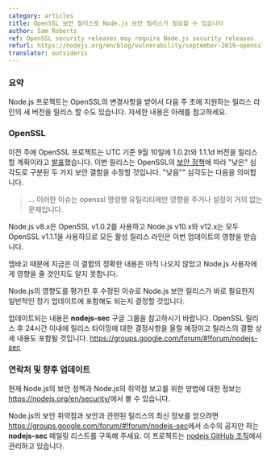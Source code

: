 ```yaml
---
category: articles
title: OpenSSL 보안 릴리스로 Node.js 보안 릴리스가 필요할 수 있습니다
author: Sam Roberts
ref: OpenSSL security releases may require Node.js security releases
refurl: https://nodejs.org/en/blog/vulnerability/september-2019-openssl-updates
translator: outsideris
---
```


<!--
### Summary

The Node.js project may be releasing new versions across all of its supported
release lines early next week to incorporate upstream patches from OpenSSL.
Please read on for full details.
-->

### 요약

Node.js 프로젝트는 OpenSSL의 변경사항을 받아서 다음 주 초에 지원하는
릴리스 라인의 새 버전을 릴리스 할 수도 있습니다.
자세한 내용은 아래를 참고하세요.

<!--
### OpenSSL

The OpenSSL project
[announced](https://mta.openssl.org/pipermail/openssl-announce/2019-September/000156.html)
this week that they will be releasing versions 1.0.2t and 1.1.1d on the 10th of
September, UTC. The releases will fix two security defects that are labelled
as "LOW" severity under their
[security policy](https://www.openssl.org/policies/secpolicy.html),
meaning they are:

> ... issues such as those that only affect the openssl command line utility,
> or unlikely configurations.

Node.js v8.x use OpenSSL v1.0.2 and Node.js v10.x and v12.x both use OpenSSL
v1.1.1, therefore all active release lines are impacted by this update.

At this stage, due to embargo, the exact nature of these defects is uncertain
as well as the impact they will have on Node.js users.

After assessing the impact on Node.js, it will be decided whether the issues
fixed require immediate security releases of Node.js, or whether they can be
included in the normally scheduled updates.

Please monitor the **nodejs-sec** Google Group for updates, including a
decision within 24 hours after the OpenSSL release regarding release timing,
and full details of the defects upon eventual release:
https://groups.google.com/forum/#!forum/nodejs-sec
-->

### OpenSSL

이전 주에 OpenSSL 프로젝트는 UTC 기준 9월 10일에 1.0.2t와 1.1.1d 버전을 릴리스할 계획이라고
[발표](https://mta.openssl.org/pipermail/openssl-announce/2019-September/000156.html)했습니다.
이번 릴리스는 OpenSSL의 [보안 정책](https://www.openssl.org/policies/secpolicy.html)에
따라 "낮은" 심각도로 구분된 두 가지 보안 결함을 수정할 것입니다. "낮음"" 심각도는 다음을 의미합니다.

> ... 이러한 이슈는 openssl 명령행 유틸리티에만 영향을 주거나 설정이 거의 없는 문제입니다.

Node.js v8.x은 OpenSSL v1.0.2를 사용하고 Node.js v10.x와 v12.x는 모두 OpenSSL
v1.1.1을 사용하므로 모든 활성 릴리스 라인은 이번 업데이트의 영향을 받습니다.

엠바고 때문에 지금은 이 결함의 정확한 내용은 아직 나오지 않았고 Node.js 사용자에게 영향을
줄 것인지도 알지 못합니다.

Node.js의 영향도를 평가한 후 수정된 이슈로 Node.js 보안 릴리스가 바로 필요한지 일반적인
정기 업데이트에 포함해도 되는지 결정할 것입니다.

업데이트되는 내용은 **nodejs-sec** 구글 그룹을 참고하시기 바랍니다. OpenSSL 릴리스 후
24시간 이내에 릴리스 타이밍에 대한 결정사항을 올릴 예정이고 릴리스의 결함 상세 내용도 포함될 것입니다.
<https://groups.google.com/forum/#!forum/nodejs-sec>

<!--
### Contact and future updates

The current Node.js security policy can be found at <https://nodejs.org/en/security/>,
including information on how to report a vulnerability in Node.js.

Subscribe to the low-volume announcement-only **nodejs-sec** mailing list at
https://groups.google.com/forum/#!forum/nodejs-sec to stay up to date on
security vulnerabilities and security-related releases of Node.js and the
projects maintained in the
[nodejs GitHub organisation](https://github.com/nodejs).
-->

### 연락처 및 향후 업데이트

현재 Node.js의 보안 정책과 Node.js의 취약점 보고를 위한 방법에 대한 정보는
<https://nodejs.org/en/security/>에서 볼 수 있습니다.

Node.js의 보안 취약점과 보안과 관련된 릴리스의 최신 정보를 얻으려면
<https://groups.google.com/forum/#!forum/nodejs-sec>에서 소수의 공지만 하는
**nodejs-sec** 메일링 리스트를 구독해 주세요. 이 프로젝트는
[nodejs GitHub 조직](https://github.com/nodejs/)에서 관리하고 있습니다.
